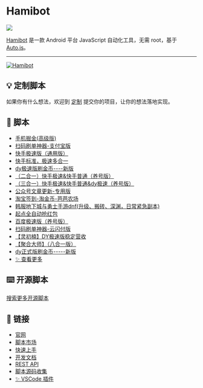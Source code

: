 # Hamibot

<a href="https://hamibot.com/" ><img src="https://img.shields.io/github/stars/hamibot/hamibot" /></a>

[Hamibot](https://hamibot.com/) 是一款 Android 平台 JavaScript 自动化工具，无需 root，基于 [Auto.js](https://github.com/hyb1996/Auto.js)。

---

<a href="https://hamibot.com/" ><img src="https://repository-images.githubusercontent.com/317106172/7d373900-616e-11eb-9170-ba931b11f1cb" alt="Hamibot" /></a>

## 💡 定制脚本

如果你有什么想法，欢迎到 [定制](https://hamibot.com/projects) 提交你的项目，让你的想法落地实现。

## 🤖 脚本

- [手机掘金(高级版)](https://hamibot.com/marketplace/UtfAa)
- [扫码刷单神器-支付宝版](https://hamibot.com/marketplace/VEnvB)
- [快手极速版（通用版）](https://hamibot.com/marketplace/WTGiL)
- [快手标准，极速多合一](https://hamibot.com/marketplace/e1qzz)
- [dy极速版刷金币----新版](https://hamibot.com/marketplace/LTvi2)
- [（二合一）快手极速&快手普通（养号版）](https://hamibot.com/marketplace/DIMDx)
- [（三合一）快手极速&快手普通&dy极速（养号版）](https://hamibot.com/marketplace/zpLLE)
- [公众号文章更新-专用版](https://hamibot.com/marketplace/Bh55i)
- [淘宝签到-淘金币-芭芭农场](https://hamibot.com/marketplace/IGPKW)
- [韩服地下城与勇士手游dnf(升级、搬砖、深渊，日常紧急副本)](https://hamibot.com/marketplace/hrkpW)
- [起点全自动抢红包](https://hamibot.com/marketplace/h23UH)
- [百度极速版（养号版）](https://hamibot.com/marketplace/DMgIu)
- [扫码刷单神器-云闪付版](https://hamibot.com/marketplace/R3gDu)
- [【灵初楠】DY极速版稳定营收](https://hamibot.com/marketplace/3vSTG)
- [【聚合大师】（八合一版）](https://hamibot.com/marketplace/CdQNa)
- [dy正式版刷金币-----新版](https://hamibot.com/marketplace/WMlfA)
- [✨ 查看更多](https://hamibot.com/marketplace/)

## ⌨️ 开源脚本

[搜索更多开源脚本](https://github.com/search?l=JavaScript&q=hamibot&type=Repositories)

## 🔗 链接

- [官网](https://hamibot.com/)
- [脚本市场](https://hamibot.com/marketplace/)
- [快速上手](https://hamibot.com/guide/)
- [开发文档](https://docs.hamibot.com/)
- [REST API](https://docs.hamibot.com/rest/overview)
- [脚本源码收集](https://github.com/hamibot/awesome-hamibot)
- [✨ VSCode 插件](https://github.com/batu1579/hamibot-assistant)
